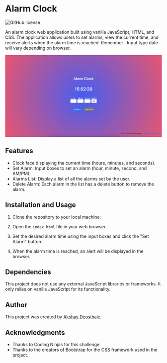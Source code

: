 # Alarm Clock

![GitHub license](https://img.shields.io/badge/license-MIT-blue.svg)

An alarm clock web application built using vanilla JavaScript, HTML, and CSS. The application allows users to set alarms, view the current time, and receive alerts when the alarm time is reached.
Remember , Input type date will vary depending on browser.

![Alarm Clock Screenshot](/alarmSS.png)

## Features

- Clock face displaying the current time (hours, minutes, and seconds).
- Set Alarm: Input boxes to set an alarm (hour, minute, second, and AM/PM).
- Alarms List: Display a list of all the alarms set by the user.
- Delete Alarm: Each alarm in the list has a delete button to remove the alarm.

<!-- ## Live Demo

Check out the live demo of the project [here](https://www.example.com). -->

## Installation and Usage

1. Clone the repository to your local machine:

2. Open the `index.html` file in your web browser.

3. Set the desired alarm time using the input boxes and click the "Set Alarm" button.

4. When the alarm time is reached, an alert will be displayed in the browser.

## Dependencies

This project does not use any external JavaScript libraries or frameworks. It only relies on vanilla JavaScript for its functionality.

## Author

This project was created by [Akshay Deosthale](https://www.akshaydeosthale.com).

## Acknowledgments

- Thanks to Coding Ninjas for this challenge.
- Thanks to the creators of Bootstrap for the CSS framework used in the project.
